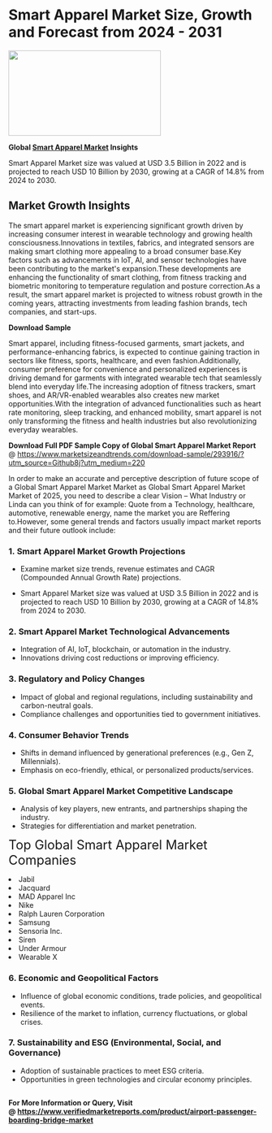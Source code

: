 <H1>Smart Apparel Market Size, Growth and Forecast from 2024 - 2031</H1><img class="aligncenter size-medium wp-image-584254" src="https://thirdeyenews.in/wp-content/uploads/2024/09/Global-Market-Research-300x168.jpeg" alt="" width="300" height="168" /><p><strong>Global&nbsp;<a href="https://www.marketsizeandtrends.com/download-sample/293916/?utm_source=Github8j?utm_medium=220">Smart Apparel Market</a> Insights</strong></p><p>Smart Apparel Market size was valued at USD 3.5 Billion in 2022 and is projected to reach USD 10 Billion by 2030, growing at a CAGR of 14.8% from 2024 to 2030.</p><p><h2>Market Growth Insights</h2> <p>The smart apparel market is experiencing significant growth driven by increasing consumer interest in wearable technology and growing health consciousness.Innovations in textiles, fabrics, and integrated sensors are making smart clothing more appealing to a broad consumer base.Key factors such as advancements in IoT, AI, and sensor technologies have been contributing to the market's expansion.These developments are enhancing the functionality of smart clothing, from fitness tracking and biometric monitoring to temperature regulation and posture correction.As a result, the smart apparel market is projected to witness robust growth in the coming years, attracting investments from leading fashion brands, tech companies, and start-ups.</p> <p><strong>Download Sample</strong></p> <p>Smart apparel, including fitness-focused garments, smart jackets, and performance-enhancing fabrics, is expected to continue gaining traction in sectors like fitness, sports, healthcare, and even fashion.Additionally, consumer preference for convenience and personalized experiences is driving demand for garments with integrated wearable tech that seamlessly blend into everyday life.The increasing adoption of fitness trackers, smart shoes, and AR/VR-enabled wearables also creates new market opportunities.With the integration of advanced functionalities such as heart rate monitoring, sleep tracking, and enhanced mobility, smart apparel is not only transforming the fitness and health industries but also revolutionizing everyday wearables.</p> <p><span class=""><strong>Download Full PDF Sample Copy of Global Smart Apparel Market Report</strong> @ <a href="https://www.marketsizeandtrends.com/download-sample/293916/?utm_source=Github8j?utm_medium=220" target="_blank">https://www.marketsizeandtrends.com/download-sample/293916/?utm_source=Github8j?utm_medium=220</a></span></p><p>In order to make an accurate and perceptive description of future scope of a Global&nbsp;Smart Apparel Market Market as Global&nbsp;Smart Apparel Market Market of 2025, you need to describe a clear Vision &ndash; What Industry or Linda can you think of for example: Quote from a Technology, healthcare, automotive, renewable energy, name the market you are Reffering to.However, some general trends and factors usually impact market reports and their future outlook include:</p><h3>1.&nbsp;<strong>Smart Apparel Market Growth Projections</strong></h3><ul><li>Examine market size trends, revenue estimates and CAGR (Compounded Annual Growth Rate) projections.</li><li><p>Smart Apparel Market size was valued at USD 3.5 Billion in 2022 and is projected to reach USD 10 Billion by 2030, growing at a CAGR of 14.8% from 2024 to 2030.</p></li></ul><h3>2.&nbsp;<strong>Smart Apparel Market Technological Advancements</strong></h3><ul><li>Integration of AI, IoT, blockchain, or automation in the industry.</li><li>Innovations driving cost reductions or improving efficiency.</li></ul><h3>3.&nbsp;<strong>Regulatory and Policy Changes</strong></h3><ul><li>Impact of global and regional regulations, including sustainability and carbon-neutral goals.</li><li>Compliance challenges and opportunities tied to government initiatives.</li></ul><h3>4.&nbsp;<strong>Consumer Behavior Trends</strong></h3><ul><li>Shifts in demand influenced by generational preferences (e.g., Gen Z, Millennials).</li><li>Emphasis on eco-friendly, ethical, or personalized products/services.</li></ul><h3>5.&nbsp;<strong>Global Smart Apparel Market Competitive Landscape</strong></h3><ul><li>Analysis of key players, new entrants, and partnerships shaping the industry.</li><li>Strategies for differentiation and market penetration.</li></ul><p data-pm-slice="1 1 []"><span style="color: inherit; font-family: inherit; font-size: 25px;">Top Global Smart Apparel Market Companies</span></p><div class="" data-test-id=""><p><li>Jabil</li><li> Jacquard</li><li> MAD Apparel Inc</li><li> Nike</li><li> Ralph Lauren Corporation</li><li> Samsung</li><li> Sensoria Inc.</li><li> Siren</li><li> Under Armour</li><li> Wearable X</li></p></div><h3>6.&nbsp;<strong>Economic and Geopolitical Factors</strong></h3><ul><li>Influence of global economic conditions, trade policies, and geopolitical events.</li><li>Resilience of the market to inflation, currency fluctuations, or global crises.</li></ul><h3>7.&nbsp;<strong>Sustainability and ESG (Environmental, Social, and Governance)</strong></h3><ul><li>Adoption of sustainable practices to meet ESG criteria.</li><li>Opportunities in green technologies and circular economy principles.</li></ul><h2><strong style="font-size: 14px;">For More Information or Query, Visit @&nbsp;</strong><a style="background-color: #ffffff; font-size: 14px;" href="https://www.marketsizeandtrends.com/report/smart-apparel-market/" target="_blank">https://www.verifiedmarketreports.com/product/airport-passenger-boarding-bridge-market</a></h2>